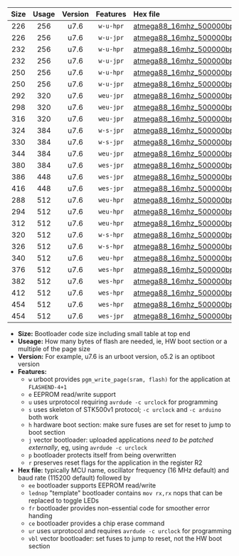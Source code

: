 |Size|Usage|Version|Features|Hex file|
|:-:|:-:|:-:|:-:|:--|
|226|256|u7.6|`w-u-hpr`|[atmega88_16mhz_500000bps_ur.hex](https://raw.githubusercontent.com/stefanrueger/urboot/main/bootloaders/atmega88/fcpu_16mhz/500000_bps/atmega88_16mhz_500000bps_ur.hex)|
|226|256|u7.6|`w-u-jpr`|[atmega88_16mhz_500000bps_ur_vbl.hex](https://raw.githubusercontent.com/stefanrueger/urboot/main/bootloaders/atmega88/fcpu_16mhz/500000_bps/atmega88_16mhz_500000bps_ur_vbl.hex)|
|232|256|u7.6|`w-u-hpr`|[atmega88_16mhz_500000bps_lednop_ur.hex](https://raw.githubusercontent.com/stefanrueger/urboot/main/bootloaders/atmega88/fcpu_16mhz/500000_bps/atmega88_16mhz_500000bps_lednop_ur.hex)|
|232|256|u7.6|`w-u-jpr`|[atmega88_16mhz_500000bps_lednop_ur_vbl.hex](https://raw.githubusercontent.com/stefanrueger/urboot/main/bootloaders/atmega88/fcpu_16mhz/500000_bps/atmega88_16mhz_500000bps_lednop_ur_vbl.hex)|
|250|256|u7.6|`w-u-hpr`|[atmega88_16mhz_500000bps_lednop_fr_ur.hex](https://raw.githubusercontent.com/stefanrueger/urboot/main/bootloaders/atmega88/fcpu_16mhz/500000_bps/atmega88_16mhz_500000bps_lednop_fr_ur.hex)|
|250|256|u7.6|`w-u-jpr`|[atmega88_16mhz_500000bps_lednop_fr_ur_vbl.hex](https://raw.githubusercontent.com/stefanrueger/urboot/main/bootloaders/atmega88/fcpu_16mhz/500000_bps/atmega88_16mhz_500000bps_lednop_fr_ur_vbl.hex)|
|292|320|u7.6|`weu-jpr`|[atmega88_16mhz_500000bps_ee_ur_vbl.hex](https://raw.githubusercontent.com/stefanrueger/urboot/main/bootloaders/atmega88/fcpu_16mhz/500000_bps/atmega88_16mhz_500000bps_ee_ur_vbl.hex)|
|298|320|u7.6|`weu-jpr`|[atmega88_16mhz_500000bps_ee_lednop_ur_vbl.hex](https://raw.githubusercontent.com/stefanrueger/urboot/main/bootloaders/atmega88/fcpu_16mhz/500000_bps/atmega88_16mhz_500000bps_ee_lednop_ur_vbl.hex)|
|316|320|u7.6|`weu-jpr`|[atmega88_16mhz_500000bps_ee_lednop_fr_ur_vbl.hex](https://raw.githubusercontent.com/stefanrueger/urboot/main/bootloaders/atmega88/fcpu_16mhz/500000_bps/atmega88_16mhz_500000bps_ee_lednop_fr_ur_vbl.hex)|
|324|384|u7.6|`w-s-jpr`|[atmega88_16mhz_500000bps_vbl.hex](https://raw.githubusercontent.com/stefanrueger/urboot/main/bootloaders/atmega88/fcpu_16mhz/500000_bps/atmega88_16mhz_500000bps_vbl.hex)|
|330|384|u7.6|`w-s-jpr`|[atmega88_16mhz_500000bps_lednop_vbl.hex](https://raw.githubusercontent.com/stefanrueger/urboot/main/bootloaders/atmega88/fcpu_16mhz/500000_bps/atmega88_16mhz_500000bps_lednop_vbl.hex)|
|344|384|u7.6|`weu-jpr`|[atmega88_16mhz_500000bps_ee_lednop_fr_ce_ur_vbl.hex](https://raw.githubusercontent.com/stefanrueger/urboot/main/bootloaders/atmega88/fcpu_16mhz/500000_bps/atmega88_16mhz_500000bps_ee_lednop_fr_ce_ur_vbl.hex)|
|380|384|u7.6|`wes-jpr`|[atmega88_16mhz_500000bps_ee_vbl.hex](https://raw.githubusercontent.com/stefanrueger/urboot/main/bootloaders/atmega88/fcpu_16mhz/500000_bps/atmega88_16mhz_500000bps_ee_vbl.hex)|
|386|448|u7.6|`wes-jpr`|[atmega88_16mhz_500000bps_ee_lednop_vbl.hex](https://raw.githubusercontent.com/stefanrueger/urboot/main/bootloaders/atmega88/fcpu_16mhz/500000_bps/atmega88_16mhz_500000bps_ee_lednop_vbl.hex)|
|416|448|u7.6|`wes-jpr`|[atmega88_16mhz_500000bps_ee_lednop_fr_vbl.hex](https://raw.githubusercontent.com/stefanrueger/urboot/main/bootloaders/atmega88/fcpu_16mhz/500000_bps/atmega88_16mhz_500000bps_ee_lednop_fr_vbl.hex)|
|288|512|u7.6|`weu-hpr`|[atmega88_16mhz_500000bps_ee_ur.hex](https://raw.githubusercontent.com/stefanrueger/urboot/main/bootloaders/atmega88/fcpu_16mhz/500000_bps/atmega88_16mhz_500000bps_ee_ur.hex)|
|294|512|u7.6|`weu-hpr`|[atmega88_16mhz_500000bps_ee_lednop_ur.hex](https://raw.githubusercontent.com/stefanrueger/urboot/main/bootloaders/atmega88/fcpu_16mhz/500000_bps/atmega88_16mhz_500000bps_ee_lednop_ur.hex)|
|312|512|u7.6|`weu-hpr`|[atmega88_16mhz_500000bps_ee_lednop_fr_ur.hex](https://raw.githubusercontent.com/stefanrueger/urboot/main/bootloaders/atmega88/fcpu_16mhz/500000_bps/atmega88_16mhz_500000bps_ee_lednop_fr_ur.hex)|
|320|512|u7.6|`w-s-hpr`|[atmega88_16mhz_500000bps.hex](https://raw.githubusercontent.com/stefanrueger/urboot/main/bootloaders/atmega88/fcpu_16mhz/500000_bps/atmega88_16mhz_500000bps.hex)|
|326|512|u7.6|`w-s-hpr`|[atmega88_16mhz_500000bps_lednop.hex](https://raw.githubusercontent.com/stefanrueger/urboot/main/bootloaders/atmega88/fcpu_16mhz/500000_bps/atmega88_16mhz_500000bps_lednop.hex)|
|340|512|u7.6|`weu-hpr`|[atmega88_16mhz_500000bps_ee_lednop_fr_ce_ur.hex](https://raw.githubusercontent.com/stefanrueger/urboot/main/bootloaders/atmega88/fcpu_16mhz/500000_bps/atmega88_16mhz_500000bps_ee_lednop_fr_ce_ur.hex)|
|376|512|u7.6|`wes-hpr`|[atmega88_16mhz_500000bps_ee.hex](https://raw.githubusercontent.com/stefanrueger/urboot/main/bootloaders/atmega88/fcpu_16mhz/500000_bps/atmega88_16mhz_500000bps_ee.hex)|
|382|512|u7.6|`wes-hpr`|[atmega88_16mhz_500000bps_ee_lednop.hex](https://raw.githubusercontent.com/stefanrueger/urboot/main/bootloaders/atmega88/fcpu_16mhz/500000_bps/atmega88_16mhz_500000bps_ee_lednop.hex)|
|412|512|u7.6|`wes-hpr`|[atmega88_16mhz_500000bps_ee_lednop_fr.hex](https://raw.githubusercontent.com/stefanrueger/urboot/main/bootloaders/atmega88/fcpu_16mhz/500000_bps/atmega88_16mhz_500000bps_ee_lednop_fr.hex)|
|454|512|u7.6|`wes-hpr`|[atmega88_16mhz_500000bps_ee_lednop_fr_ce.hex](https://raw.githubusercontent.com/stefanrueger/urboot/main/bootloaders/atmega88/fcpu_16mhz/500000_bps/atmega88_16mhz_500000bps_ee_lednop_fr_ce.hex)|
|454|512|u7.6|`wes-jpr`|[atmega88_16mhz_500000bps_ee_lednop_fr_ce_vbl.hex](https://raw.githubusercontent.com/stefanrueger/urboot/main/bootloaders/atmega88/fcpu_16mhz/500000_bps/atmega88_16mhz_500000bps_ee_lednop_fr_ce_vbl.hex)|

- **Size:** Bootloader code size including small table at top end
- **Useage:** How many bytes of flash are needed, ie, HW boot section or a multiple of the page size
- **Version:** For example, u7.6 is an urboot version, o5.2 is an optiboot version
- **Features:**
  + `w` urboot provides `pgm_write_page(sram, flash)` for the application at `FLASHEND-4+1`
  + `e` EEPROM read/write support
  + `u` uses urprotocol requiring `avrdude -c urclock` for programming
  + `s` uses skeleton of STK500v1 protocol; `-c urclock` and `-c arduino` both work
  + `h` hardware boot section: make sure fuses are set for reset to jump to boot section
  + `j` vector bootloader: uploaded applications *need to be patched externally*, eg, using `avrdude -c urclock`
  + `p` bootloader protects itself from being overwritten
  + `r` preserves reset flags for the application in the register R2
- **Hex file:** typically MCU name, oscillator frequency (16 MHz default) and baud rate (115200 default) followed by
  + `ee` bootloader supports EEPROM read/write
  + `lednop` "template" bootloader contains `mov rx,rx` nops that can be replaced to toggle LEDs
  + `fr` bootloader provides non-essential code for smoother error handing
  + `ce` bootloader provides a chip erase command
  + `ur` uses urprotocol and requires `avrdude -c urclock` for programming
  + `vbl` vector bootloader: set fuses to jump to reset, not the HW boot section
